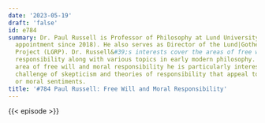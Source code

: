 ```yaml
---
date: '2023-05-19'
draft: 'false'
id: e784
summary: Dr. Paul Russell is Professor of Philosophy at Lund University (half-time
  appointment since 2018). He also serves as Director of the Lund|Gothenburg Responsibility
  Project (LGRP). Dr. Russell&#39;s interests cover the areas of free will and moral
  responsibility along with various topics in early modern philosophy. Within the
  area of free will and moral responsibility he is particularly interested in the
  challenge of skepticism and theories of responsibility that appeal to reactive attitudes
  or moral sentiments.
title: '#784 Paul Russell: Free Will and Moral Responsibility'
---
```

{{< episode >}}

